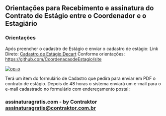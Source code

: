 ## Orientações para Recebimento e assinatura do Contrato de Estágio  entre o Coordenador e o Estagiário

### Orientações
 Após preencher o cadastro de Estágio  e enviar o cadastro de estágio: 
 Link Direto: [Cadastro de Estágio Decart](https://erobeng.page.link/Cadastrodeestagio)
 Conforme orientações:
 https://github.com/CoordenacaodeEstagio/site

<a href="https://ibb.co/gv63qXQ"><img src="https://i.ibb.co/285yVLR/op-o.jpg" alt="op-o" border="0"></a>

Terá um item do formulário de Cadastro que pedira para enviar em PDF o contrato de  estágio.
Depois de 48 horas o sistema enviará um e-mail para o e-mail cadastrado no formulário  com endereçamento postal: 

### assinaturagratis.com - by Contraktor  <assinaturagratis@contraktor.com.br>

 
<!--stackedit_data:
eyJoaXN0b3J5IjpbMTc3NDEzMjk0XX0=
-->